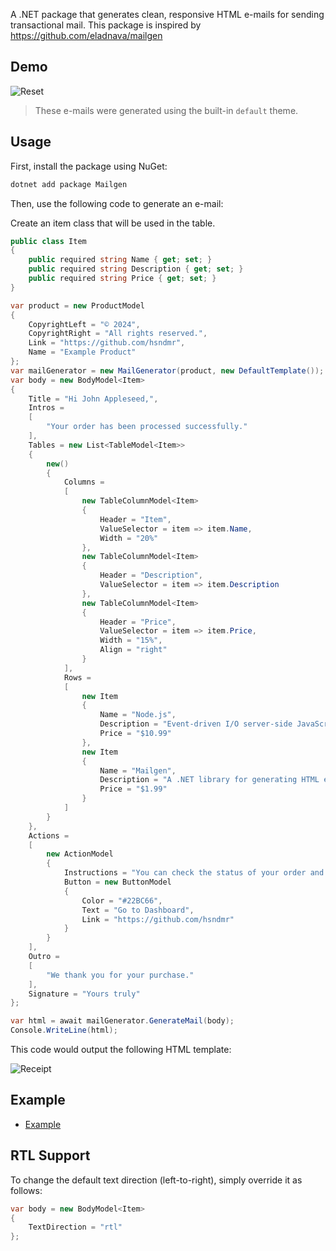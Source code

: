 A .NET package that generates clean, responsive HTML e-mails for sending transactional mail. This package is inspired
by <a href="https://github.com/eladnava/mailgen">https://github.com/eladnava/mailgen</a>

## Demo

![Reset](https://raw.github.com/hsndmr/mailgen/main/screenshots/default/reset.png)
> These e-mails were generated using the built-in `default` theme.

## Usage

First, install the package using NuGet:

```bash
dotnet add package Mailgen
```

Then, use the following code to generate an e-mail:

Create an item class that will be used in the table.

```csharp
public class Item
{
    public required string Name { get; set; }
    public required string Description { get; set; }
    public required string Price { get; set; }
}
```

```csharp
var product = new ProductModel
{
    CopyrightLeft = "© 2024",
    CopyrightRight = "All rights reserved.",
    Link = "https://github.com/hsndmr",
    Name = "Example Product"
};
var mailGenerator = new MailGenerator(product, new DefaultTemplate());
var body = new BodyModel<Item>
{
    Title = "Hi John Appleseed,",
    Intros =
    [
        "Your order has been processed successfully."
    ],
    Tables = new List<TableModel<Item>>
    {
        new()
        {
            Columns =
            [
                new TableColumnModel<Item>
                {
                    Header = "Item",
                    ValueSelector = item => item.Name,
                    Width = "20%"
                },
                new TableColumnModel<Item>
                {
                    Header = "Description",
                    ValueSelector = item => item.Description
                },
                new TableColumnModel<Item>
                {
                    Header = "Price",
                    ValueSelector = item => item.Price,
                    Width = "15%",
                    Align = "right"
                }
            ],
            Rows =
            [
                new Item
                {
                    Name = "Node.js",
                    Description = "Event-driven I/O server-side JavaScript environment based on V8.",
                    Price = "$10.99"
                },
                new Item
                {
                    Name = "Mailgen",
                    Description = "A .NET library for generating HTML emails.",
                    Price = "$1.99"
                }
            ]
        }
    },
    Actions =
    [
        new ActionModel
        {
            Instructions = "You can check the status of your order and more in your dashboard:",
            Button = new ButtonModel
            {
                Color = "#22BC66",
                Text = "Go to Dashboard",
                Link = "https://github.com/hsndmr"
            }
        }
    ],
    Outro =
    [
        "We thank you for your purchase."
    ],
    Signature = "Yours truly"
};

var html = await mailGenerator.GenerateMail(body);
Console.WriteLine(html);
```

This code would output the following HTML template:

![Receipt](https://raw.github.com/hsndmr/mailgen/main/screenshots/default/receipt.png)

## Example

* [Example](Example/Program.cs)

## RTL Support

To change the default text direction (left-to-right), simply override it as follows:

```csharp
var body = new BodyModel<Item>
{
    TextDirection = "rtl"
};
```
